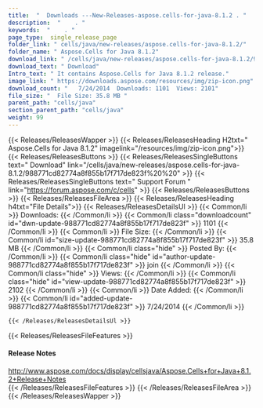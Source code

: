 ```yaml
---
title:  "  Downloads ---New-Releases-aspose.cells-for-java-8.1.2 . " 
description:  "    . " 
keywords:  "    . " 
page_type:  single_release_page
folder_link: " cells/java/new-releases/aspose.cells-for-java-8.1.2/"
folder_name: " Aspose.Cells for Java 8.1.2"
download_link: " /cells/java/new-releases/aspose.cells-for-java-8.1.2/988771cd82774a8f855b17f717de823f"
download_text: " Download"
Intro_text: " It contains Aspose.Cells for Java 8.1.2 release."
image_link: " https://downloads.aspose.com/resources/img/zip-icon.png"
download_count: "   7/24/2014  Downloads: 1101  Views: 2101"
file_size: "  File Size: 35.8 MB "
parent_path: "cells/java"
section_parent_path: "cells/java"
weight: 99 
---
```


{{< Releases/ReleasesWapper >}}
  {{< Releases/ReleasesHeading H2txt=" Aspose.Cells for Java 8.1.2" imagelink="/resources/img/zip-icon.png">}}
  {{< Releases/ReleasesButtons >}}
    {{< Releases/ReleasesSingleButtons text=" Download" link="/cells/java/new-releases/aspose.cells-for-java-8.1.2/988771cd82774a8f855b17f717de823f%20%20" >}}
    {{< Releases/ReleasesSingleButtons text=" Support Forum " link="https://forum.aspose.com/c/cells" >}}
  {{< Releases/ReleasesButtons >}}
  {{< Releases/ReleasesFileArea >}}
    {{< Releases/ReleasesHeading h4txt="File Details">}}
    {{< Releases/ReleasesDetailsUl >}}
            {{< Common/li  >}} Downloads: {{< /Common/li >}} 
      {{< Common/li class="downloadcount" id="dwn-update-988771cd82774a8f855b17f717de823f" >}} 1101 {{< /Common/li >}} 
      {{< Common/li  >}} File Size: {{< /Common/li >}} 
      {{< Common/li id="size-update-988771cd82774a8f855b17f717de823f" >}} 35.8 MB {{< /Common/li >}} 
      {{< Common/li  class="hide" >}} Posted By: {{< /Common/li >}} 
      {{< Common/li class="hide" id="author-update-988771cd82774a8f855b17f717de823f" >}} join {{< /Common/li >}} 
      {{< Common/li class="hide"  >}} Views: {{< /Common/li >}} 
      {{< Common/li class="hide" id="view-update-988771cd82774a8f855b17f717de823f" >}} 2102 {{< /Common/li >}} 
      {{< Common/li  >}} Date Added: {{< /Common/li >}} 
      {{< Common/li id="added-update-988771cd82774a8f855b17f717de823f" >}} 7/24/2014 {{< /Common/li >}} 

    {{< /Releases/ReleasesDetailsUl >}}

  {{< Releases/ReleasesFileFeatures >}}
      <h4>Release Notes</h4><div><a href="http://www.aspose.com/docs/display/cellsjava/Aspose.Cells+for+Java+8.1.2+Release+Notes">http://www.aspose.com/docs/display/cellsjava/Aspose.Cells+for+Java+8.1.2+Release+Notes</a></div>
  {{< /Releases/ReleasesFileFeatures >}}
 {{< /Releases/ReleasesFileArea >}}
{{< /Releases/ReleasesWapper >}}



